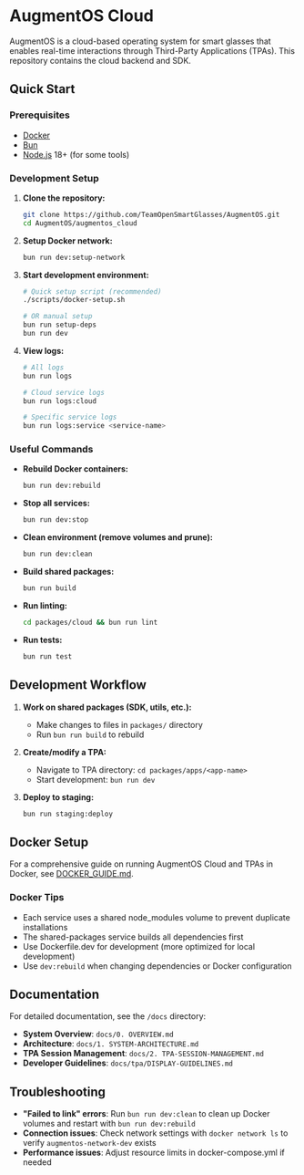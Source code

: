 # AugmentOS Cloud

AugmentOS is a cloud-based operating system for smart glasses that enables real-time interactions through Third-Party Applications (TPAs). This repository contains the cloud backend and SDK.

## Quick Start

### Prerequisites

- [Docker](https://www.docker.com/get-started)
- [Bun](https://bun.sh/docs/installation)
- [Node.js](https://nodejs.org/) 18+ (for some tools)

### Development Setup

1. **Clone the repository:**
   ```bash
   git clone https://github.com/TeamOpenSmartGlasses/AugmentOS.git
   cd AugmentOS/augmentos_cloud
   ```

2. **Setup Docker network:**
   ```bash
   bun run dev:setup-network
   ```

3. **Start development environment:**
   ```bash
   # Quick setup script (recommended)
   ./scripts/docker-setup.sh
   
   # OR manual setup
   bun run setup-deps
   bun run dev
   ```

4. **View logs:**
   ```bash
   # All logs
   bun run logs
   
   # Cloud service logs
   bun run logs:cloud
   
   # Specific service logs
   bun run logs:service <service-name>
   ```

### Useful Commands

- **Rebuild Docker containers:**
  ```bash
  bun run dev:rebuild
  ```

- **Stop all services:**
  ```bash
  bun run dev:stop
  ```

- **Clean environment (remove volumes and prune):**
  ```bash
  bun run dev:clean
  ```

- **Build shared packages:**
  ```bash
  bun run build
  ```

- **Run linting:**
  ```bash
  cd packages/cloud && bun run lint
  ```

- **Run tests:**
  ```bash
  bun run test
  ```

## Development Workflow

1. **Work on shared packages (SDK, utils, etc.):**
   - Make changes to files in `packages/` directory
   - Run `bun run build` to rebuild

2. **Create/modify a TPA:**
   - Navigate to TPA directory: `cd packages/apps/<app-name>`
   - Start development: `bun run dev`

3. **Deploy to staging:**
   ```bash
   bun run staging:deploy
   ```

## Docker Setup

For a comprehensive guide on running AugmentOS Cloud and TPAs in Docker, see [DOCKER_GUIDE.md](./DOCKER_GUIDE.md).

### Docker Tips

- Each service uses a shared node_modules volume to prevent duplicate installations
- The shared-packages service builds all dependencies first
- Use Dockerfile.dev for development (more optimized for local development)
- Use `dev:rebuild` when changing dependencies or Docker configuration

## Documentation

For detailed documentation, see the `/docs` directory:

- **System Overview**: `docs/0. OVERVIEW.md`
- **Architecture**: `docs/1. SYSTEM-ARCHITECTURE.md`
- **TPA Session Management**: `docs/2. TPA-SESSION-MANAGEMENT.md`
- **Developer Guidelines**: `docs/tpa/DISPLAY-GUIDELINES.md`

## Troubleshooting

- **"Failed to link" errors**: Run `bun run dev:clean` to clean up Docker volumes and restart with `bun run dev:rebuild`
- **Connection issues**: Check network settings with `docker network ls` to verify `augmentos-network-dev` exists
- **Performance issues**: Adjust resource limits in docker-compose.yml if needed
